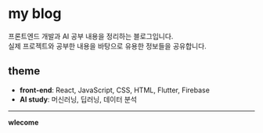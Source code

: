 # my blog

프론트엔드 개발과 AI 공부 내용을 정리하는 블로그입니다.  
실제 프로젝트와 공부한 내용을 바탕으로 유용한 정보들을 공유합니다.

## theme

- **front-end**: React, JavaScript, CSS, HTML, Flutter, Firebase
- **AI study**: 머신러닝, 딥러닝, 데이터 분석


---
**wlecome**

